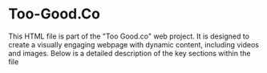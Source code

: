 # Too-Good.Co
This HTML file is part of the "Too Good.co" web project. It is designed to create a visually engaging webpage with dynamic content, including videos and images. Below is a detailed description of the key sections within the file
